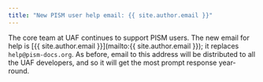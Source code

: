 ```yaml
---
title: "New PISM user help email: {{ site.author.email }}"
---
```


The core team at UAF continues to support PISM users. The new email for
help is [{{ site.author.email }}](mailto:{{ site.author.email }}); it
replaces `help@pism-docs.org`. As before, email to this address will be
distributed to all the UAF developers, and so it will get the most
prompt response year-round.

